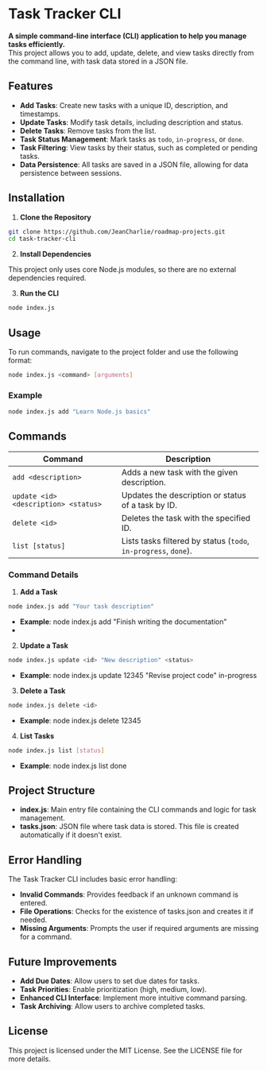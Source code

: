 # Task Tracker CLI

**A simple command-line interface (CLI) application to help you manage tasks efficiently.**  
This project allows you to add, update, delete, and view tasks directly from the command line, with task data stored in a JSON file.


## Features

- **Add Tasks**: Create new tasks with a unique ID, description, and timestamps.
- **Update Tasks**: Modify task details, including description and status.
- **Delete Tasks**: Remove tasks from the list.
- **Task Status Management**: Mark tasks as `todo`, `in-progress`, or `done`.
- **Task Filtering**: View tasks by their status, such as completed or pending tasks.
- **Data Persistence**: All tasks are saved in a JSON file, allowing for data persistence between sessions.


## Installation

1. **Clone the Repository**

```bash
git clone https://github.com/JeanCharlie/roadmap-projects.git
cd task-tracker-cli
```

2. **Install Dependencies**

This project only uses core Node.js modules, so there are no external dependencies required.

3. **Run the CLI** 

```bash
node index.js
```

## Usage
To run commands, navigate to the project folder and use the following format:

```bash
node index.js <command> [arguments]
```

### Example

```bash
node index.js add "Learn Node.js basics"
```

## Commands

| Command                               | Description |
|---------------------------------------|-------------|
| `add <description>`                   | Adds a new task with the given description. |
| `update <id> <description> <status>`  | Updates the description or status of a task by ID. |
| `delete <id>`                         | Deletes the task with the specified ID. |
| `list [status]`                       | Lists tasks filtered by status (`todo`, `in-progress`, `done`). |


### Command Details

1. **Add a Task**

```bash
node index.js add "Your task description"
```

- **Example**: node index.js add "Finish writing the documentation"
- 

2. **Update a Task**

```bash
node index.js update <id> "New description" <status>
```

- **Example**: node index.js update 12345 "Revise project code" in-progress
  

3. **Delete a Task**

```bash
node index.js delete <id>
```

- **Example**: node index.js delete 12345 


4. **List Tasks**

```bash
node index.js list [status]
```

- **Example**: node index.js list done


## Project Structure
- **index.js**: Main entry file containing the CLI commands and logic for task management.
- **tasks.json**: JSON file where task data is stored. This file is created automatically if it doesn't exist.
  

## Error Handling

The Task Tracker CLI includes basic error handling:

- **Invalid Commands**: Provides feedback if an unknown command is entered.
- **File Operations**: Checks for the existence of tasks.json and creates it if needed.
- **Missing Arguments**: Prompts the user if required arguments are missing for a command.


## Future Improvements

- **Add Due Dates**: Allow users to set due dates for tasks.
- **Task Priorities**: Enable prioritization (high, medium, low).
- **Enhanced CLI Interface**: Implement more intuitive command parsing.
- **Task Archiving**: Allow users to archive completed tasks.
  

## License
This project is licensed under the MIT License. See the LICENSE file for more details.




